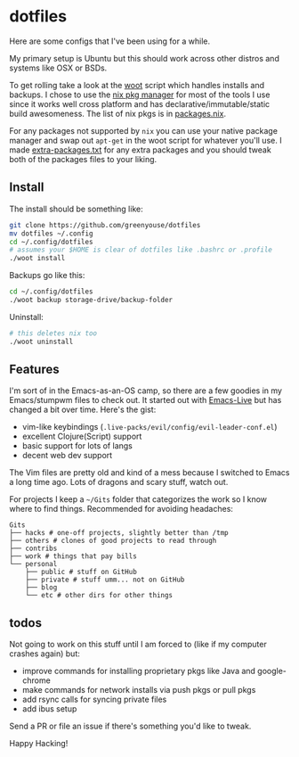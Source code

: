 # dotfiles

Here are some configs that I've been using for a while.

My primary setup is Ubuntu but this should work across other distros and
systems like OSX or BSDs.

To get rolling take a look at the
[woot](https://github.com/greenyouse/dotfiles/blob/woot)
script which handles installs and backups. I chose to use the
[nix pkg manager](https://nixos.org/nix/) for most of the tools I
use since it works well cross platform and has
declarative/immutable/static build awesomeness. The list of nix
pkgs is in [packages.nix](https://github.com/greenyouse/dotfiles/blob/packages.nix).

For any packages not supported by `nix` you can use your native package
manager and swap out `apt-get` in the woot script for whatever you'll use. I made
[extra-packages.txt](https://github.com/greenyouse/dotfiles/blob/extra-packages.txt)
for any extra packages and you should tweak both of the packages files to your liking.

## Install

The install should be something like:

```sh
git clone https://github.com/greenyouse/dotfiles
mv dotfiles ~/.config
cd ~/.config/dotfiles
# assumes your $HOME is clear of dotfiles like .bashrc or .profile
./woot install
```

Backups go like this:

```sh
cd ~/.config/dotfiles
./woot backup storage-drive/backup-folder
```

Uninstall:
```sh
# this deletes nix too
./woot uninstall
```


## Features

I'm sort of in the Emacs-as-an-OS camp, so there are a few goodies in my
Emacs/stumpwm files to check out. It started out with
[Emacs-Live](https://github.com/overtone/emacs-live) but has changed a
bit over time. Here's the gist:

- vim-like keybindings (`.live-packs/evil/config/evil-leader-conf.el`)
- excellent Clojure(Script) support
- basic support for lots of langs
- decent web dev support


The Vim files are pretty old and kind of a mess because I switched to
Emacs a long time ago. Lots of dragons and scary stuff, watch out.


For projects I keep a `~/Gits` folder that categorizes the work so I
know where to find things. Recommended for avoiding headaches:

```
Gits
├── hacks # one-off projects, slightly better than /tmp
├── others # clones of good projects to read through
├── contribs
├── work # things that pay bills
└── personal
    ├── public # stuff on GitHub
    ├── private # stuff umm... not on GitHub
    ├── blog
    └── etc # other dirs for other things
```

## todos

Not going to work on this stuff until I am forced to (like if my
computer crashes again) but:

- improve commands for installing proprietary pkgs like Java and
  google-chrome
- make commands for network installs via push pkgs or pull pkgs
- add rsync calls for syncing private files
- add ibus setup

Send a PR or file an issue if there's something you'd like to tweak.

Happy Hacking!
